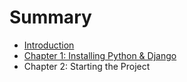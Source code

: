 # Summary

* [Introduction](README.md)
* [Chapter 1: Installing Python & Django](chapter1.md)
* Chapter 2: Starting the Project

